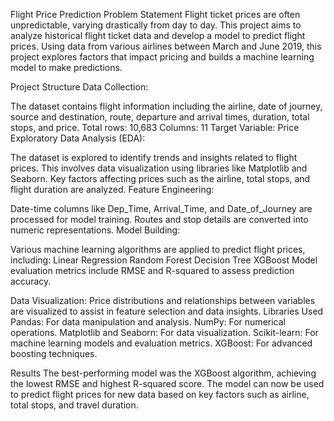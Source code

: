 Flight Price Prediction
Problem Statement
Flight ticket prices are often unpredictable, varying drastically from day to day. This project aims to analyze historical flight ticket data and develop a model to predict flight prices. Using data from various airlines between March and June 2019, this project explores factors that impact pricing and builds a machine learning model to make predictions.

Project Structure
Data Collection:

The dataset contains flight information including the airline, date of journey, source and destination, route, departure and arrival times, duration, total stops, and price.
Total rows: 10,683
Columns: 11
Target Variable: Price
Exploratory Data Analysis (EDA):

The dataset is explored to identify trends and insights related to flight prices. This involves data visualization using libraries like Matplotlib and Seaborn.
Key factors affecting prices such as the airline, total stops, and flight duration are analyzed.
Feature Engineering:

Date-time columns like Dep_Time, Arrival_Time, and Date_of_Journey are processed for model training.
Routes and stop details are converted into numeric representations.
Model Building:

Various machine learning algorithms are applied to predict flight prices, including:
Linear Regression
Random Forest
Decision Tree
XGBoost
Model evaluation metrics include RMSE and R-squared to assess prediction accuracy.

Data Visualization:
Price distributions and relationships between variables are visualized to assist in feature selection and data insights.
Libraries Used
Pandas: For data manipulation and analysis.
NumPy: For numerical operations.
Matplotlib and Seaborn: For data visualization.
Scikit-learn: For machine learning models and evaluation metrics.
XGBoost: For advanced boosting techniques.

Results
The best-performing model was the XGBoost algorithm, achieving the lowest RMSE and highest R-squared score.
The model can now be used to predict flight prices for new data based on key factors such as airline, total stops, and travel duration.

